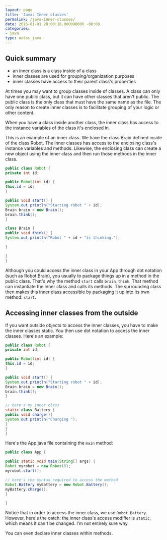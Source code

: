 ```yaml
---
layout: page
title: 'Java: Inner classes'
permalink: /java-inner-classes/
date: 2015-01-01 20:00:18.000000000 -08:00
categories:
- java
type: notes_java
---
```


## Quick summary

* an inner class is a class inside of a class
* inner classes are used for grouping/organization purposes
* inner classes have access to their parent class's properties

At times you may want to group classes inside of classes. A class can only have one public class, but it can have other classes that aren't public. The public class is the only class that must have the same name as the file. The only reason to create inner classes is to facilitate grouping of your logic or other content.

When you have a class inside another class, the inner class has access to the instance variables of the class it's enclosed in.

This is an example of an inner class. We have the class Brain defined inside of the class Robot. The inner classes has access to the enclosing class's instance variables and methods. Likewise, the enclosing class can create a new object using the inner class and then run those methods in the inner class.

```java
public class Robot {
private int id;

public Robot(int id) {
this.id = id;
}

public void start() {
System.out.println("Starting robot " + id);
Brain brain = new Brain();
brain.think();
}

class Brain {
public void think() {
System.out.println("Robot " + id + "is thinking.");

}

}
}
```

Although you could access the inner class in your App through dot notation (such as Robot.Brain), you usually to package things up in a method in the public class. That's why the method `start` calls `brain.think`. That method can instantiate the inner class and calls its methods. The surrounding class then makes this inner class accessible by packaging it up into its own method: `start`.

## Accessing inner classes from the outside

If you want outside objects to access the inner classes, you have to make the inner classes static. You then use dot notation to access the inner classes. Here's an example:

```java
public class Robot {
private int id;

public Robot(int id) {
this.id = id;
}

public void start() {
System.out.println("Starting robot " + id);
Brain brain = new Brain();
brain.think();
}

// here's my inner class
static class Battery {
public void charge(){
System.out.println("Charging ");
}
}
}
```

Here's the App.java file containing the `main` method:

```java
public class App {

public static void main(String[] args) {
Robot myrobot = new Robot(8);
myrobot.start();

// here's the syntax required to access the method
Robot.Battery myBattery = new Robot.Battery();
myBattery.charge();
}

}
```

Notice that in order to access the inner class, we use `Robot.Battery`. However, here's the catch: the inner class's access modifier is `static`, which means it can't be changed. I'm not entirely sure why.

You can even declare inner classes within methods.